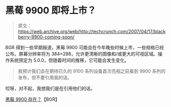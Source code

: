 # 黑莓 9900 即将上市？

> 原文：<https://web.archive.org/web/http://techcrunch.com/2007/04/17/blackberry-9900-coming-soon/>

BGR 得到一些早期报道，黑莓 9900 可能会在今年晚些时候上市，一些规格已经公布。屏幕分辨率将为 384×288，允许更清晰的图像和/或更大的可视区域。操作系统预定为 5.0.0，但随着时间的推移，它可能会发生变化。

> 我预计我们会在期待已久的 9100 系列设备首次亮相之前看到 9900 系列的发布，但不要引用我的话。

哎呀，对不起，我想我们是在引用他们的话。

[黑莓 9900 存在？](https://web.archive.org/web/20150917144447/http://www.boygeniusreport.com/2007/04/17/blackberry-9900-exists/)【BGR】